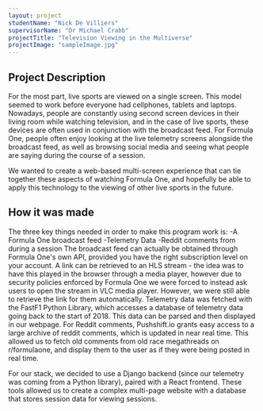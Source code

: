 ```yaml
---
layout: project
studentName: "Nick De Villiers"
supervisorName: "Dr Michael Crabb"
projectTitle: "Television Viewing in the Multiverse"
projectImage: "sampleImage.jpg"
---
```


## Project Description
For the most part, live sports are viewed on a single screen. This model seemed to work before everyone had cellphones, tablets and laptops. Nowadays, people are constantly using second screen devices in their living room while watching television, and in the case of live sports, these devices are often used in conjunction with the broadcast feed. For Formula One, people often enjoy looking at the live telemetry screens alongside the broadcast feed, as well as browsing social media and seeing what people are saying during the course of a session.

We wanted to create a web-based multi-screen experience that can tie together these aspects of watching Formula One, and hopefully be able to apply this technology to the viewing of other live sports in the future.

## How it was made
The three key things needed in order to make this program work is:
-A Formula One broadcast feed
-Telemetry Data
-Reddit comments from during a session
The broadcast feed can actually be obtained through Formula One's own API, provided you have the right subscription level on your account. A link can be retrieved to an HLS stream - the idea was to have this played in the browser through a media player, however due to security policies enforced by Formula One we were forced to instead ask users to open the stream in VLC media player. However, we were still able to retrieve the link for them automatically. Telemetry data was fetched with the FastF1 Python Library, which accesses a database of telemetry data going back to the start of 2018. This data can be parsed and then displayed in our webpage. For Reddit comments, Pushshift.io grants easy access to a large archive of reddit comments, which is updated in near real time. This allowed us to fetch old comments from old race megathreads on r/formulaone, and display them to the user as if they were being posted in real time.

For our stack, we decided to use a Django backend (since our telemetry was coming from a Python library), paired with a React frontend. These tools allowed us to create a complex multi-page website with a database that stores session data for viewing sessions.

